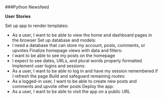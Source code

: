 ###Python Newsfeed

**User Stories**

Set up app to render templates:
* As a user, I want to be able to view the home and dashboard pages in the browser
Set up database and models: 
* I need a database that can store my account, posts, comments, or upvotes
Finalize homepage views with data and filters:
* I want to be able to see my posts on the homepage
* I expect to see dates, URLs, and plural words properly formatted
Implement user logins and sessions:
* As a user, I want to be able to log in and have my session remembered if I refresh the page
Build and safeguard remaining routes:
* As a logged-in user, I want to be able to create new posts and comments and upvote other posts
Deploy the app:
* As a user, I want to be able to visit the app on a public URL
